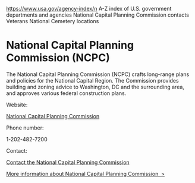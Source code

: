 

https://www.usa.gov/agency-index/n
A-Z index of U.S. government departments and agencies
National Capital Planning Commission contacts
Veterans National Cemetery locations

# National Capital Planning Commission (NCPC)

The National Capital Planning Commission (NCPC) crafts long-range plans and policies for the National Capital Region. The Commission provides building and zoning advice to Washington, DC and the surrounding area, and approves various federal construction plans.

Website:

[National Capital Planning Commission](http://www.ncpc.gov/)

Phone number:

1-202-482-7200

Contact:

[Contact the National Capital Planning Commission](https://www.ncpc.gov/about/)

[More information about National Capital Planning Commission  >](https://www.usa.gov/agencies/national-capital-planning-commission)
